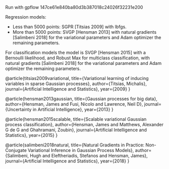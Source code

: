 Run with gpflow 147ce61e840ba80d3b387018c24026f32231e200

Regression models:
* Less than 5000 points: SGPR [Titsias 2009] with lbfgs.
* More than 5000 points: SVGP [Hensman 2013] with natural gradients [Salimbeni 2018] for the variational parameters and Adam optimizer the remaining parameters.

For classification models the model is SVGP [Hensman 2015] with a Bernoulli likelihood, and Robust Max for multiclass classification, with natural gradients [Salimbeni 2018] for the variational parameters and Adam optimizer the remaining parameters.


@article{titsias2009variational,
  title={Variational learning of inducing variables in sparse Gaussian processes},
  author={Titsias, Michalis},
  journal={Artificial Intelligence and Statistics},
  year={2009}
}

@article{hensman2013gaussian,
  title={Gaussian processes for big data},
  author={Hensman, James and Fusi, Nicolo and Lawrence, Neil D},
  journal={Uncertainty in Artificial Intelligence},
  year={2013}
}

@article{hensman2015scalable,
  title={Scalable variational Gaussian process classification},
  author={Hensman, James and Matthews, Alexander G de G and Ghahramani, Zoubin},
  journal={Artificial Intelligence and Statistics},
  year={2015}
}

@article{salimbeni2018natural,
  title={Natural Gradients in Practice: Non-Conjugate Variational Inference in Gaussian Process Models},
  author={Salimbeni, Hugh and Eleftheriadis, Stefanos and Hensman, James},
  journal={Artificial Intelligence and Statistics},
  year={2018}
}

